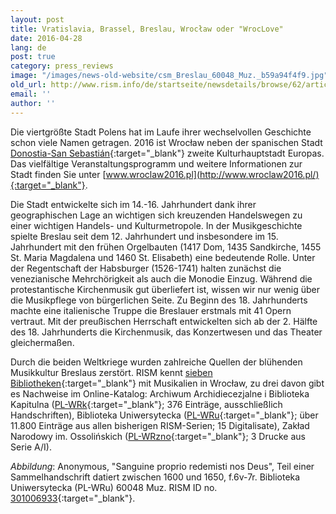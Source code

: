 ```yaml
---
layout: post
title: Vratislavia, Brassel, Breslau, Wrocław oder "WrocLove"
date: 2016-04-28
lang: de
post: true
category: press_reviews
image: "/images/news-old-website/csm_Breslau_60048_Muz._b59a94f4f9.jpg"
old_url: http://www.rism.info/de/startseite/newsdetails/browse/62/article/64/vratislavia-brassel-breslau-wroclaw-or-wroclove.html
email: ''
author: ''
---
```


Die viertgrößte Stadt Polens hat im Laufe ihrer wechselvollen Geschichte schon viele Namen getragen. 2016 ist Wrocław neben der spanischen Stadt [Donostia-San Sebastián](/press_reviews/2016/01/21/donostia--san-sebastián-european-capital-of.html){:target="_blank"} zweite Kulturhauptstadt Europas. Das vielfältige Veranstaltungsprogramm und weitere Informationen zur Stadt finden Sie unter [www.wroclaw2016.pl](http://www.wroclaw2016.pl/){:target="_blank"}.

Die Stadt entwickelte sich im 14.-16. Jahrhundert dank ihrer geographischen Lage an wichtigen sich kreuzenden Handelswegen zu einer wichtigen Handels- und Kulturmetropole. In der Musikgeschichte spielte Breslau seit dem 12. Jahrhundert und insbesondere im 15. Jahrhundert mit den frühen Orgelbauten (1417 Dom, 1435 Sandkirche, 1455 St. Maria Magdalena und 1460 St. Elisabeth) eine bedeutende Rolle. Unter der Regentschaft der Habsburger (1526-1741) halten zunächst die venezianische Mehrchörigkeit als auch die Monodie Einzug. Während die protestantische Kirchenmusik gut überliefert ist, wissen wir nur wenig über die Musikpflege von bürgerlichen Seite. Zu Beginn des 18. Jahrhunderts machte eine italienische Truppe die Breslauer erstmals mit 41 Opern vertraut. Mit der preußischen Herrschaft entwickelten sich ab der 2. Hälfte des 18. Jahrhunderts die Kirchenmusik, das Konzertwesen und das Theater gleichermaßen.

Durch die beiden Weltkriege wurden zahlreiche Quellen der blühenden Musikkultur Breslaus zerstört. RISM kennt [sieben Bibliotheken](http://www.rism.info/en/sigla.html){:target="_blank"} mit Musikalien in Wrocław, zu drei davon gibt es Nachweise im Online-Katalog: Archiwum Archidiecezjalne i Biblioteka Kapitulna ([PL-WRk](https://opac.rism.info/search?View=rism&siglum=PL-WRk){:target="_blank"}; 376 Einträge, ausschließlich Handschriften), Biblioteka Uniwersytecka ([PL-WRu](https://opac.rism.info/search?View=rism&siglum=PL-WRu){:target="_blank"}; über 11.800 Einträge aus allen bisherigen RISM-Serien; 15 Digitalisate), Zakład Narodowy im. Ossolińskich ([PL-WRzno](https://opac.rism.info/search?View=rism&siglum=PL-WRzno){:target="_blank"}; 3 Drucke aus Serie A/I).


_Abbildung_: Anonymous, "Sanguine proprio redemisti nos Deus", Teil einer Sammelhandschrift datiert zwischen 1600 und 1650, f.6v-7r. Biblioteka Uniwersytecka (PL-WRu) 60048 Muz. RISM ID no. [301006933](https://opac.rism.info/search?View=rism&documentid=301006933){:target="_blank"}.



